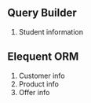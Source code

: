 ## Query Builder
1. Student information

## Elequent ORM
1. Customer info
2. Product info
3. Offer info